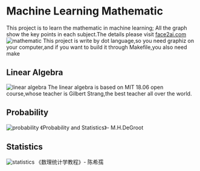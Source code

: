 # Machine Learning Mathematic
This project is to learn the mathematic in machine learning;
All the graph show the key points in each subject.The details please visit [face2ai.com](http://www.face2ai.com)
![mathematic](https://github.com/Tony-Tan/MachineLearningMath/raw/master/Mathematic.png)
This project is write by dot language,so you need graphiz on your computer,and if you want to build it through Makefile,you also need make
## Linear Algebra
![linear algebra](https://github.com/Tony-Tan/MachineLearningMath/raw/master/LinearAlgebra.png)
The linear algebra is based on MIT 18.06 open course,whose teacher is Gilbert Strang,the best teacher all over the world.
## Probability
![probability](https://github.com/Tony-Tan/MachineLearningMath/raw/master/Probability.png)
《Probability and Statistics》- M.H.DeGroot
## Statistics
![statistics](https://github.com/Tony-Tan/MachineLearningMath/raw/master/Statistics.png)
《数理统计学教程》- 陈希孺

